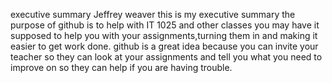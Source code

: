  executive summary 
 Jeffrey weaver
 this is my executive summary 
 the purpose of github is to help with IT 1025 and other classes you may have it supposed to help you with your assignments,turning them in and making it easier to get work done.
 github is a great idea because you can invite your teacher so they can look at your assignments and tell you what you need to improve on so they can help if you are having trouble.
